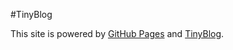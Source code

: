 #TinyBlog

This site is powered by [GitHub Pages](https://pages.github.com/) and [TinyBlog](https://github.com/YangHanqing/tinyblog).

